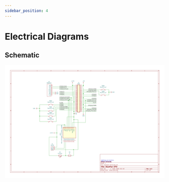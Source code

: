```yaml
---
sidebar_position: 4
---
```


# Electrical Diagrams

## Schematic

![Schematic SVG](https://raw.githubusercontent.com/Capstone-Projects-2024-Spring/project-blastpad/7ef4be2346e2854ac084c09f1e4f323d9ba2ffe4/BlastPad%20Schematic.svg)